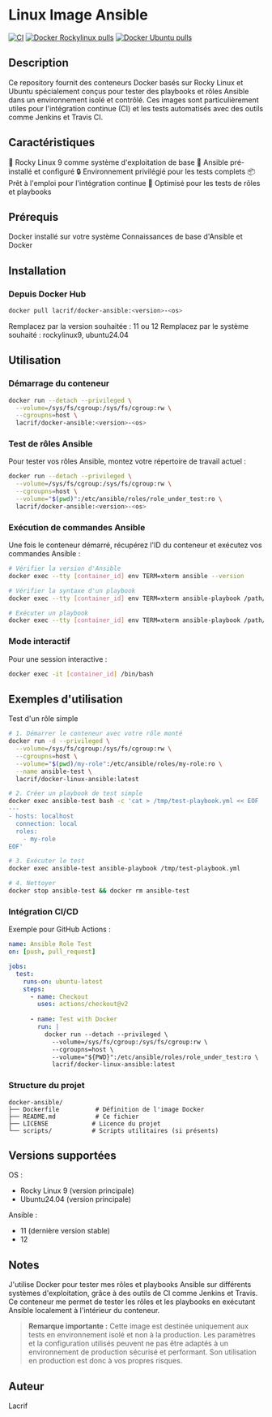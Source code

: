 # Linux Image Ansible

[![CI](https://github.com/lacrif/docker-linux-ansible/actions/workflows/ci.yml/badge.svg)](https://github.com/lacrif/docker-linux-ansible/actions/workflows/ci.yml) 
[![Docker Rockylinux pulls](https://img.shields.io/docker/pulls/lacrif/docker-rockylinux-ansible)](https://hub.docker.com/r/lacrif/docker-rockylinux-ansible/)
[![Docker Ubuntu pulls](https://img.shields.io/docker/pulls/lacrif/docker-ubuntu-ansible)](https://hub.docker.com/r/lacrif/docker-ubuntu-ansible/)

## Description

Ce repository fournit des conteneurs Docker basés sur Rocky Linux et Ubuntu spécialement conçus pour tester des playbooks et rôles Ansible dans un environnement isolé et contrôlé. Ces images sont particulièrement utiles pour l'intégration continue (CI) et les tests automatisés avec des outils comme Jenkins et Travis CI.

## Caractéristiques

🐧 Rocky Linux 9 comme système d'exploitation de base
🔧 Ansible pré-installé et configuré
🔒 Environnement privilégié pour les tests complets
📦 Prêt à l'emploi pour l'intégration continue
🚀 Optimisé pour les tests de rôles et playbooks

## Prérequis

Docker installé sur votre système
Connaissances de base d'Ansible et Docker

## Installation

### Depuis Docker Hub

``` bash
docker pull lacrif/docker-ansible:<version>-<os>
```

Remplacez <version> par la version souhaitée : 11 ou 12
Remplacez <os> par le système souhaité : rockylinux9, ubuntu24.04

## Utilisation

### Démarrage du conteneur

```bash
docker run --detach --privileged \
  --volume=/sys/fs/cgroup:/sys/fs/cgroup:rw \
  --cgroupns=host \
  lacrif/docker-ansible:<version>-<os>
```

### Test de rôles Ansible

Pour tester vos rôles Ansible, montez votre répertoire de travail actuel :

```bash
docker run --detach --privileged \
  --volume=/sys/fs/cgroup:/sys/fs/cgroup:rw \
  --cgroupns=host \
  --volume="$(pwd)":/etc/ansible/roles/role_under_test:ro \
  lacrif/docker-ansible:<version>-<os>
```

### Exécution de commandes Ansible

Une fois le conteneur démarré, récupérez l'ID du conteneur et exécutez vos commandes Ansible :

```bash
# Vérifier la version d'Ansible
docker exec --tty [container_id] env TERM=xterm ansible --version

# Vérifier la syntaxe d'un playbook
docker exec --tty [container_id] env TERM=xterm ansible-playbook /path/to/ansible/playbook.yml --syntax-check

# Exécuter un playbook
docker exec --tty [container_id] env TERM=xterm ansible-playbook /path/to/ansible/playbook.yml
```

### Mode interactif
Pour une session interactive :

```bash
docker exec -it [container_id] /bin/bash
```

## Exemples d'utilisation

Test d'un rôle simple

```bash
# 1. Démarrer le conteneur avec votre rôle monté
docker run -d --privileged \
  --volume=/sys/fs/cgroup:/sys/fs/cgroup:rw \
  --cgroupns=host \
  --volume="$(pwd)/my-role":/etc/ansible/roles/my-role:ro \
  --name ansible-test \
  lacrif/docker-linux-ansible:latest

# 2. Créer un playbook de test simple
docker exec ansible-test bash -c 'cat > /tmp/test-playbook.yml << EOF
---
- hosts: localhost
  connection: local
  roles:
    - my-role
EOF'

# 3. Exécuter le test
docker exec ansible-test ansible-playbook /tmp/test-playbook.yml

# 4. Nettoyer
docker stop ansible-test && docker rm ansible-test
```

### Intégration CI/CD

Exemple pour GitHub Actions :

```yaml
name: Ansible Role Test
on: [push, pull_request]

jobs:
  test:
    runs-on: ubuntu-latest
    steps:
      - name: Checkout
        uses: actions/checkout@v2
      
      - name: Test with Docker
        run: |
          docker run --detach --privileged \
            --volume=/sys/fs/cgroup:/sys/fs/cgroup:rw \
            --cgroupns=host \
            --volume="${PWD}":/etc/ansible/roles/role_under_test:ro \
            lacrif/docker-linux-ansible:latest
```

### Structure du projet

```
docker-ansible/
├── Dockerfile          # Définition de l'image Docker
├── README.md           # Ce fichier
├── LICENSE            # Licence du projet
└── scripts/           # Scripts utilitaires (si présents)
```

## Versions supportées

OS :
- Rocky Linux 9 (version principale)
- Ubuntu24.04 (version principale)

Ansible :
- 11  (dernière version stable)
- 12

## Notes

J'utilise Docker pour tester mes rôles et playbooks Ansible sur différents systèmes d'exploitation, grâce à des outils de CI comme Jenkins et Travis. Ce conteneur me permet de tester les rôles et les playbooks en exécutant Ansible localement à l'intérieur du conteneur.

> **Remarque importante :** Cette image est destinée uniquement aux tests en environnement isolé et non à la production. Les paramètres et la configuration utilisés peuvent ne pas être adaptés à un environnement de production sécurisé et performant. Son utilisation en production est donc à vos propres risques.

## Auteur

Lacrif
